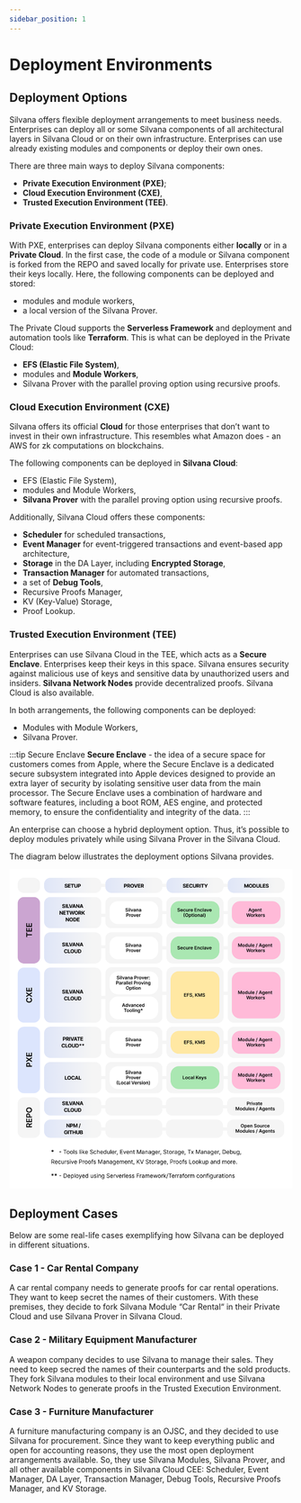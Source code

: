 ```yaml
---
sidebar_position: 1
---
```


# Deployment Environments

## Deployment Options

Silvana offers flexible deployment arrangements to meet business needs. Enterprises can deploy all or some Silvana components of all architectural layers in Silvana Cloud or on their own infrastructure. Enterprises can use already existing modules and components or deploy their own ones.

There are three main ways to deploy Silvana components:

* **Private Execution Environment (PXE)**;
* **Cloud Execution Environment (CXE)**,
* **Trusted Execution Environment (TEE)**.

### Private Execution Environment (PXE)

With PXE, enterprises can deploy Silvana components either **locally** or in a **Private Cloud**. In the first case, the code of a module or Silvana component is forked from the REPO and saved locally for private use. Enterprises store their keys locally. Here, the following components can be deployed and stored: 

* modules and module workers, 
* a local version of the Silvana Prover.

The Private Cloud supports the **Serverless Framework** and deployment and automation tools like **Terraform**. This is what can be deployed in the Private Cloud: 

* **EFS (Elastic File System)**, 
* modules and **Module Workers**, 
* Silvana Prover with the parallel proving option using recursive proofs.

### Cloud Execution Environment (CXE)

Silvana offers its official **Cloud** for those enterprises that don’t want to invest in their own infrastructure. This resembles what Amazon does - an AWS for zk computations on blockchains.

The following components can be deployed in **Silvana Cloud**: 

* EFS (Elastic File System), 
* modules and Module Workers,
* **Silvana Prover** with the parallel proving option using recursive proofs.

Additionally, Silvana Cloud offers these components:

* **Scheduler** for scheduled transactions,
* **Event Manager** for event-triggered transactions and event-based app architecture, 
* **Storage** in the DA Layer, including **Encrypted Storage**, 
* **Transaction Manager** for automated transactions, 
* a set of **Debug Tools**, 
* Recursive Proofs Manager, 
* KV (Key-Value) Storage,
* Proof Lookup.

### Trusted Execution Environment (TEE)

Enterprises can use Silvana Cloud in the TEE, which acts as a **Secure Enclave**. Enterprises keep their keys in this space. Silvana ensures security against malicious use of keys and sensitive data by unauthorized users and insiders. **Silvana Network Nodes** provide decentralized proofs. Silvana Cloud is also available.

In both arrangements, the following components can be deployed: 

* Modules with Module Workers,
* Silvana Prover.

:::tip Secure Enclave
**Secure Enclave** - the idea of a secure space for customers comes from Apple, where the Secure Enclave is a dedicated secure subsystem integrated into Apple devices designed to provide an extra layer of security by isolating sensitive user data from the main processor. The Secure Enclave uses a combination of hardware and software features, including a boot ROM, AES engine, and protected memory, to ensure the confidentiality and integrity of the data.
::: 

An enterprise can choose a hybrid deployment option. Thus, it’s possible to deploy modules privately while using Silvana Prover in the Silvana Cloud.

The diagram below illustrates the deployment options Silvana provides.

![Silvana Deployment](./img/silvana_deployment.png)

## Deployment Cases

Below are some real-life cases exemplifying how Silvana can be deployed in different situations.

### Case 1 - Car Rental Company

A car rental company needs to generate proofs for car rental operations. They want to keep secret the names of their customers. With these premises, they decide to fork Silvana Module “Car Rental“ in their Private Cloud and use Silvana Prover in Silvana Cloud.

### Case 2 - Military Equipment Manufacturer

A weapon company decides to use Silvana to manage their sales. They need to keep secred the names of their counterparts and the sold products. They fork Silvana modules to their local environment and use Silvana Network Nodes to generate proofs in the Trusted Execution Environment.

### Case 3 - Furniture Manufacturer

A furniture manufacturing company is an OJSC, and they decided to use Silvana for procurement. Since they want to keep everything public and open for accounting reasons, they use the most open deployment arrangements available. So, they use Silvana Modules, Silvana Prover, and all other available components in Silvana Cloud CEE: Scheduler, Event Manager, DA Layer, Transaction Manager, Debug Tools, Recursive Proofs Manager, and KV Storage.